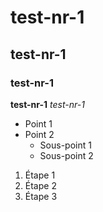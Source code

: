 # test-nr-1
## test-nr-1
### test-nr-1
**test-nr-1**
*test-nr-1*
- Point 1
- Point 2
  - Sous-point 1
  - Sous-point 2
1. Étape 1
2. Étape 2
3. Étape 3
